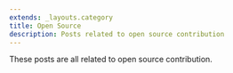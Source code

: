 ```yaml
---
extends: _layouts.category
title: Open Source
description: Posts related to open source contribution
---
```


These posts are all related to open source contribution.
